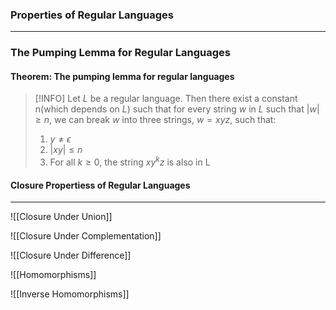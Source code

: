 ### Properties of Regular Languages
---

### The Pumping Lemma for Regular Languages

#### Theorem: The pumping lemma for regular languages

>[!INFO]
>Let $L$ be a regular language. Then there exist a constant n$($which depends on $L)$ such that for every string $w$ in $L$ such that $|w| \geq n$, we can break $w$ into three strings, $w = xyz$, such that:
>1. $y \neq \epsilon$
>2. $|xy| \leq n$
>3. For all $k \geq 0$, the string $xy^kz$ is also in L

#### Closure Propertiess of Regular Languages
---

![[Closure Under Union]]

![[Closure Under Complementation]]

![[Closure Under Difference]]

![[Homomorphisms]]

![[Inverse Homomorphisms]]